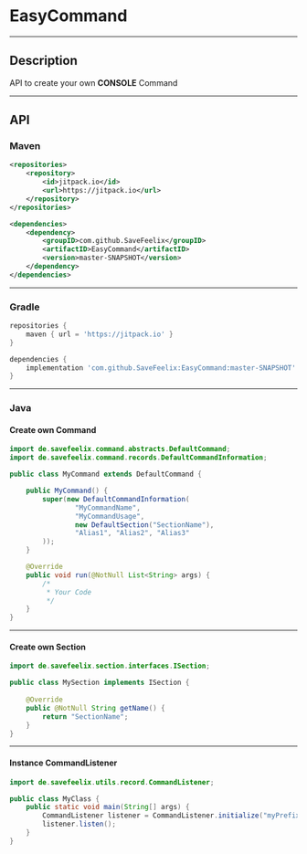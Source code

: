# EasyCommand
<hr />

## Description
API to create your own **CONSOLE** Command
<hr />

## API
### Maven

```xml
<repositories>
    <repository>
        <id>jitpack.io</id>
        <url>https://jitpack.io</url>
    </repository>
</repositories>
```
```xml
<dependencies>
    <dependency>
        <groupID>com.github.SaveFeelix</groupID>
        <artifactID>EasyCommand</artifactID>
        <version>master-SNAPSHOT</version>
    </dependency>
</dependencies>
```
<hr />

### Gradle
```groovy
repositories {
    maven { url = 'https://jitpack.io' }
}
```
```groovy
dependencies {
    implementation 'com.github.SaveFeelix:EasyCommand:master-SNAPSHOT'
}
```
<hr />

### Java

#### Create own Command

```java
import de.savefeelix.command.abstracts.DefaultCommand;
import de.savefeelix.command.records.DefaultCommandInformation;

public class MyCommand extends DefaultCommand {

    public MyCommand() {
        super(new DefaultCommandInformation(
                "MyCommandName",
                "MyCommandUsage",
                new DefaultSection("SectionName"),
                "Alias1", "Alias2", "Alias3"
        ));
    }

    @Override
    public void run(@NotNull List<String> args) {
        /*
         * Your Code
         */
    }
}
```
<hr />

#### Create own Section

```java
import de.savefeelix.section.interfaces.ISection;

public class MySection implements ISection {
    
    @Override
    public @NotNull String getName() {
        return "SectionName";
    }
}
```
<hr />

#### Instance CommandListener
```java
import de.savefeelix.utils.record.CommandListener;

public class MyClass {
    public static void main(String[] args) {
        CommandListener listener = CommandListener.initialize("myPrefix");
        listener.listen();
    }
}
```
